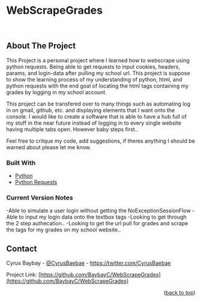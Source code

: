 # WebScrapeGrades

<div id="top"></div>

<br />


<!-- ABOUT THE PROJECT -->
## About The Project
This Project is a personal project where I learned how to webscrape using python requests. Being able to get requests to input cookies, headers, params, and login-data after pulling my school url. This project is suppose to show the learning process of my understanding of python, html, and python requests with the end goal of locating the html tags containing my grades by logging in my school account.

This project can be transfered over to many things such as automating log in on gmail, github, etc. and displaying elements that I want onto the console. I would like to create a software that is able to have a hub full of my stuff in the near future instead of 
logging in to every single website having multiple tabs open. However baby steps first..

Feel free to critque my code, add suggestions, if theres anything I should be warned about please let me know.

### Built With

* [Python](https://www.python.org/)
* [Python Requests](https://docs.python-requests.org/en/latest/)


### Current Version Notes

-Able to simulate a user login without getting the NoExceptionSessionFlow
-Able to input my login data onto the textbox tags
-Looking to get through the 2 step authecation..
-Looking to get the url pull for grades and scrape the tags for my grades on my school website..

<!-- CONTACT -->
## Contact

Cyrus Baybay - [@CyrusBaebae](https://twitter.com/CyrusBaebae) - https://twitter.com/CyrusBaebae

Project Link: [https://github.com/BaybayC/WebScrapeGrades](https://github.com/BaybayC/WebScrapeGrades)

<p align="right">(<a href="#top">back to top</a>)</p>
